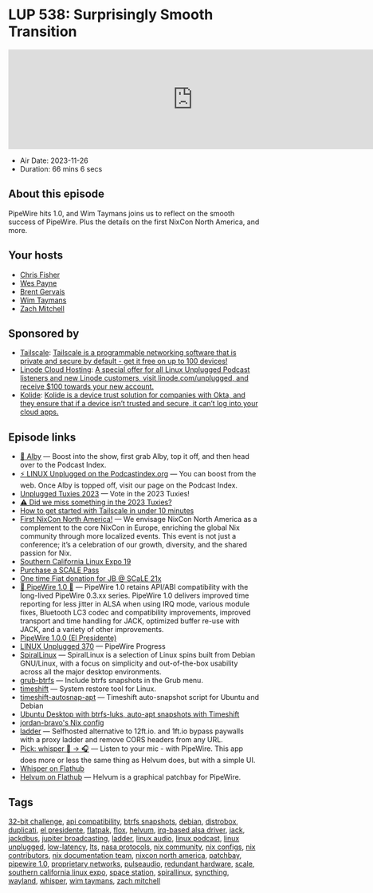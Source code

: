 # LUP 538: Surprisingly Smooth Transition

<iframe src="https://player.fireside.fm/v2/RUkczH-V+tth70ObD?theme=dark" width="740" height="200" frameborder="0" scrolling="no"></iframe>

* Air Date: 2023-11-26
* Duration: 66 mins 6 secs

## About this episode

PipeWire hits 1.0, and Wim Taymans joins us to reflect on the smooth success of PipeWire. Plus the details on the first NixCon North America, and more.

## Your hosts
* [Chris Fisher](https://linuxunplugged.com/hosts/chrislas)
* [Wes Payne](https://linuxunplugged.com/hosts/wes)
* [Brent Gervais](https://linuxunplugged.com/hosts/brent)
* [Wim Taymans](https://linuxunplugged.com/guests/wimtaymans)
* [Zach Mitchell](https://linuxunplugged.com/guests/zmitchell)

## Sponsored by

  * [Tailscale](http://tailscale.com/linuxunplugged): [Tailscale is a programmable networking software that is private and secure by default - get it free on up to 100 devices!](http://tailscale.com/linuxunplugged)
  * [Linode Cloud Hosting](https://linode.com/unplugged): [A special offer for all Linux Unplugged Podcast listeners and new Linode customers, visit linode.com/unplugged, and receive $100 towards your new account. ](https://linode.com/unplugged)
  * [Kolide](https://kolide.com/unplugged): [Kolide is a device trust solution for companies with Okta, and they ensure that if a device isn’t trusted and secure, it can’t log into your cloud apps.](https://kolide.com/unplugged)



## Episode links

  * [🎉 Alby](https://getalby.com/ "🎉 Alby") — Boost into the show, first grab Alby, top it off, and then head over to the Podcast Index.
  * [⚡️ LINUX Unplugged on the Podcastindex.org](https://podcastindex.org/podcast/575694 "⚡️ LINUX Unplugged on the Podcastindex.org") — You can boost from the web. Once Alby is topped off, visit our page on the Podcast Index.
  * [Unplugged Tuxies 2023](http://tuxies.party/ "Unplugged Tuxies 2023") — Vote in the 2023 Tuxies!
  * [⚠️ Did we miss something in the 2023 Tuxies?](https://nextcloud.tuxies.party/apps/forms/J9HiKYa2zwjsiPHy "⚠️ Did we miss something in the 2023 Tuxies?")
  * [How to get started with Tailscale in under 10 minutes](https://www.youtube.com/watch?v=sPdvyR7bLqI "How to get started with Tailscale in under 10 minutes")
  * [First NixCon North America!](https://discourse.nixos.org/t/announcing-first-nixcon-north-america/35874 "First NixCon North America!") — We envisage NixCon North America as a complement to the core NixCon in Europe, enriching the global Nix community through more localized events. This event is not just a conference; it’s a celebration of our growth, diversity, and the shared passion for Nix.
  * [Southern California Linux Expo 19](https://www.socallinuxexpo.org/scale/21x "Southern California Linux Expo 19")
  * [Purchase a SCALE Pass](https://register.socallinuxexpo.org/reg6/ "Purchase a SCALE Pass")
  * [One time Fiat donation for JB @ SCaLE 21x](https://jupitersignal.memberful.com/checkout?plan=102844 "One time Fiat donation for JB @ SCaLE 21x")
  * [🎉 PipeWire 1.0 🎉](https://www.phoronix.com/news/PipeWire-1.0-Released "🎉 PipeWire 1.0 🎉") — PipeWire 1.0 retains API/ABI compatibility with the long-lived PipeWire 0.3.xx series. PipeWire 1.0 delivers improved time reporting for less jitter in ALSA when using IRQ mode, various module fixes, Bluetooth LC3 codec and compatibility improvements, improved transport and time handling for JACK, optimized buffer re-use with JACK, and a variety of other improvements.
  * [PipeWire 1.0.0 (El Presidente)](https://gitlab.freedesktop.org/pipewire/pipewire/-/releases/1.0.0 "PipeWire 1.0.0 \(El Presidente\)")
  * [LINUX Unplugged 370](https://linuxunplugged.com/370 "LINUX Unplugged 370") — PipeWire Progress
  * [SpiralLinux](https://github.com/SpiralLinux/SpiralLinux-project "SpiralLinux") — SpiralLinux is a selection of Linux spins built from Debian GNU/Linux, with a focus on simplicity and out-of-the-box usability across all the major desktop environments.
  * [grub-btrfs](https://github.com/Antynea/grub-btrfs "grub-btrfs") — Include btrfs snapshots in the Grub menu.
  * [timeshift](https://github.com/linuxmint/timeshift "timeshift") — System restore tool for Linux.
  * [timeshift-autosnap-apt](https://github.com/wmutschl/timeshift-autosnap-apt "timeshift-autosnap-apt") — Timeshift auto-snapshot script for Ubuntu and Debian
  * [Ubuntu Desktop with btrfs-luks, auto-apt snapshots with Timeshift](https://mutschler.dev/linux/ubuntu-btrfs-20-04/ "Ubuntu Desktop with btrfs-luks, auto-apt snapshots with Timeshift")
  * [jordan-bravo's Nix config](https://github.com/jordan-bravo/.nix "jordan-bravo's Nix config")
  * [ladder](https://github.com/kubero-dev/ladder "ladder") — Selfhosted alternative to 12ft.io. and 1ft.io bypass paywalls with a proxy ladder and remove CORS headers from any URL.
  * [Pick: whisper 🎤 → 🎧️](https://github.com/mijorus/whisper "Pick: whisper 🎤 → 🎧️") — Listen to your mic - with PipeWire. This app does more or less the same thing as Helvum does, but with a simple UI.
  * [Whisper on Flathub](https://flathub.org/apps/it.mijorus.whisper "Whisper on Flathub")
  * [Helvum on Flathub](https://flathub.org/apps/org.pipewire.Helvum "Helvum on Flathub") — Helvum is a graphical patchbay for PipeWire.



## Tags

[32-bit challenge](https://linuxunplugged.com/tags/32-bit%20challenge), [api compatibility](https://linuxunplugged.com/tags/api%20compatibility), [btrfs snapshots](https://linuxunplugged.com/tags/btrfs%20snapshots), [debian](https://linuxunplugged.com/tags/debian), [distrobox](https://linuxunplugged.com/tags/distrobox), [duplicati](https://linuxunplugged.com/tags/duplicati), [el presidente](https://linuxunplugged.com/tags/el%20presidente), [flatpak](https://linuxunplugged.com/tags/flatpak), [flox](https://linuxunplugged.com/tags/flox), [helvum](https://linuxunplugged.com/tags/helvum), [irq-based alsa driver](https://linuxunplugged.com/tags/irq-based%20alsa%20driver), [jack](https://linuxunplugged.com/tags/jack), [jackdbus](https://linuxunplugged.com/tags/jackdbus), [jupiter broadcasting](https://linuxunplugged.com/tags/jupiter%20broadcasting), [ladder](https://linuxunplugged.com/tags/ladder), [linux audio](https://linuxunplugged.com/tags/linux%20audio), [linux podcast](https://linuxunplugged.com/tags/linux%20podcast), [linux unplugged](https://linuxunplugged.com/tags/linux%20unplugged), [low-latency](https://linuxunplugged.com/tags/low-latency), [lts](https://linuxunplugged.com/tags/lts), [nasa protocols](https://linuxunplugged.com/tags/nasa%20protocols), [nix community](https://linuxunplugged.com/tags/nix%20community), [nix configs](https://linuxunplugged.com/tags/nix%20configs), [nix contributors](https://linuxunplugged.com/tags/nix%20contributors), [nix documentation team](https://linuxunplugged.com/tags/nix%20documentation%20team), [nixcon north america](https://linuxunplugged.com/tags/nixcon%20north%20america), [patchbay](https://linuxunplugged.com/tags/patchbay), [pipewire 1.0](https://linuxunplugged.com/tags/pipewire%201.0), [proprietary networks](https://linuxunplugged.com/tags/proprietary%20networks), [pulseaudio](https://linuxunplugged.com/tags/pulseaudio), [redundant hardware](https://linuxunplugged.com/tags/redundant%20hardware), [scale](https://linuxunplugged.com/tags/scale), [southern california linux expo](https://linuxunplugged.com/tags/southern%20california%20linux%20expo), [space station](https://linuxunplugged.com/tags/space%20station), [spirallinux](https://linuxunplugged.com/tags/spirallinux), [syncthing](https://linuxunplugged.com/tags/syncthing), [wayland](https://linuxunplugged.com/tags/wayland), [whisper](https://linuxunplugged.com/tags/whisper), [wim taymans](https://linuxunplugged.com/tags/wim%20taymans), [zach mitchell](https://linuxunplugged.com/tags/zach%20mitchell)